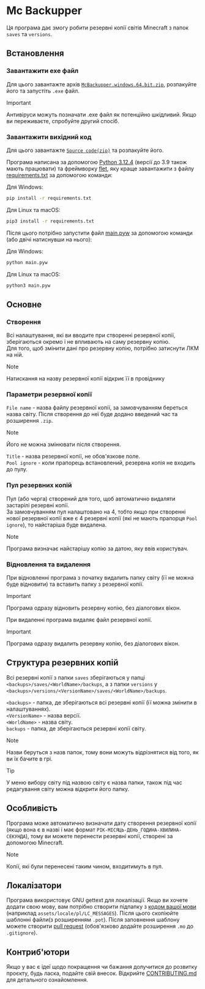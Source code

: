 # Mc Backupper
Ця програма дає змогу робити резервні копії світів Minecraft з папок `saves` та `versions`.

## Встановлення
### Завантажити exe файл 
Для цього завантажте архів [`McBackupper.windows.64.bit.zip`](https://github.com/AntynK/McBackupper/releases/latest), розпакуйте його та запустіть `.exe` файл.
> [!IMPORTANT]  
> Антивіруси можуть позначати .exe файл як потенційно шкідливий. Якщо ви переживаєте, спробуйте другий спосіб.

### Завантажити вихідний код 
Для цього завантажте [`Source code(zip)`](https://github.com/AntynK/McBackupper/releases/latest) та розпакуйте його. 

Програма написана за допомогою [Python 3.12.4](https://www.python.org/downloads/release/python-3124/) (версії до 3.9 також мають працювати) та фреймворку [flet](https://pypi.org/project/flet/0.23.1/), яку краще завантажити з файлу [requirements.txt](requirements.txt) за допомогою команди:

Для Windows:
``` Bash
pip install -r requirements.txt
```

Для Linux та macOS: 
``` Bash
pip3 install -r requirements.txt
```

Після цього потрібно запустити файл [main.pyw](main.pyw) за допомогою команди (або двічі натиснувши на нього):

Для Windows:
``` Bash
python main.pyw
```

Для Linux та macOS: 
``` Bash
python3 main.pyw
```

## Основне
### Створення
Всі налаштування, які ви вводите при створенні резервної копії, зберігаються окремо і не впливають на саму резервну копію.  
Для того, щоб змінити дані про резервну копію, потрібно затиснути ЛКМ на ній.

> [!NOTE]  
> Натискання на назву резервної копії відкриє її в провіднику

### Параметри резервної копії
`File name` - назва файлу резервної копії, за замовчуванням береться назва світу. Після створення до неї буде додано введений час та розширення `.zip`. 
> [!NOTE]  
> Його не можна змінювати після створення.

`Title` - назва резервної копії, не обов'язкове поле.  
`Pool ignore` - коли прапорець встановлений, резервна копія не входить до пулу.

### Пул резервних копій
Пул (або черга) створений для того, щоб автоматично видаляти застарілі резервні копії.  
За замовчуванням пул налаштовано на 4, тобто якщо при створенні нової резервної копії вже є 4 резервні копії (які не мають прапорця `Pool ignore`), то найстаріша буде видалена.
> [!NOTE]  
> Програма визначає найстарішу копію за датою, яку ввів користувач.

### Відновлення та видалення
При відновленні програма з початку видалить папку світу (її не можна буде відновити) та вставить папку з резервної копії.
> [!IMPORTANT]
> Програма одразу відновить резервну копію, без діалогових вікон.

При видаленні програма видаляє файл резервної копії.
> [!IMPORTANT]
> Програма одразу видалить резервну копію, без діалогових вікон. 
## Структура резервних копій
Всі резервні копії з папки `saves` зберігаються у папці `<backups>/saves/<WorldName>/backups`, а з папки `versions` у  `<backups>/versions/<VersionName>/saves/<WorldName>/backups`.

`<backups>` - папка, де зберігаються всі резервні копії (її можна змінити в налаштуваннях).   
`<VersionName>` - назва версії.  
`<WorldName>` - назва світу.  
`backups` - папка, де зберігаються резервні копії світу.

> [!NOTE]
> Назви беруться з назв папок, тому вони можуть відрізнятися від того, як ви їх бачите в грі.

> [!TIP]
> У меню вибору світу під назвою світу є назва папки, також під час редагування світу можна відкрити його папку.

## Особливість
Програма може автоматично визначати дату створення резервної копії (якщо вона є в назві і має формат `РІК-МІСЯЦЬ-ДЕНЬ_ГОДИНА-ХВИЛИНА-СЕКУНДА`), тому ви можете перенести резервні копії, створені за допомогою Minecraft.
> [!NOTE]
> Копії, які були перенесені таким чином, входитимуть в пул.

## Локалізатори
Програма використовує GNU gettext для локалізації. Якщо ви хочете додати свою мову, вам потрібно створити підпапку з [кодом вашої мови](https://www.gnu.org/software/gettext/manual/html_node/Usual-Language-Codes.html) (наприклад `assets/locale/pl/LC_MESSAGES`). Після цього скопіюйте шаблонні файли(з розширенням `.pot`).
Після заповнення шаблону можете створити [pull request](https://github.com/AntynK/McBackupper/pulls) (обов'язково додайте розширення `.mo` до `.gitignore`).

## Контриб'ютори
Якщо у вас є ідеї щодо покращення чи бажання долучитися до розвитку проєкту, будь ласка, подайте свій внесок. Відкрийте [CONTRIBUTING.md](CONTRIBUTING.md) для детального ознайомлення.